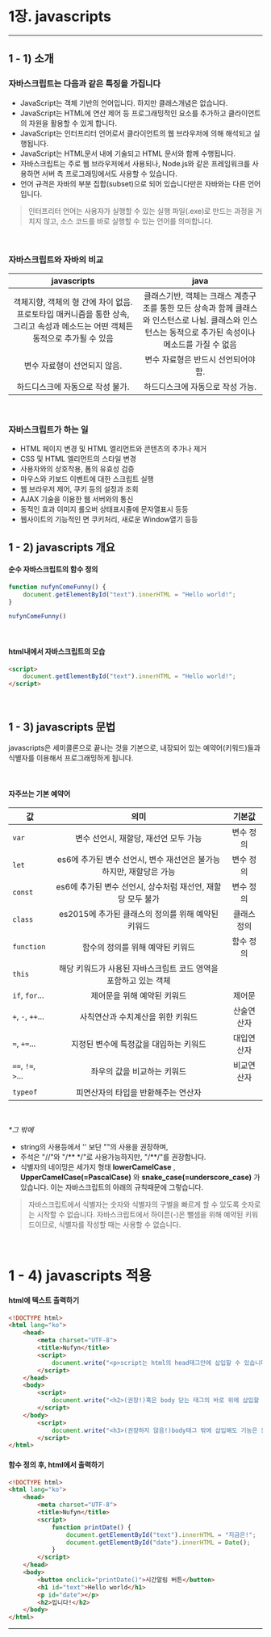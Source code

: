 # 1장. javascripts

***

## 1 - 1) 소개

### 자바스크립트는 다음과 같은 특징을 가집니다

- JavaScript는 객체 기반의 언어입니다. 하지만 클래스개념은 없습니다.
- JavaScript는 HTML에 연산 제어 등 프로그래밍적인 요소를 추가하고 클라이언트의 자원을 활용할 수 있게 합니다.
- JavaScript는 인터프리터 언어로서 클라이언트의 웹 브라우저에 의해 해석되고 실행됩니다.
- JavaScript는 HTML문서 내에 기술되고 HTML 문서와 함께 수행됩니다.
- 자바스크립트는 주로 웹 브라우저에서 사용되나, Node.js와 같은 프레임워크를 사용하면 서버 측 프로그래밍에서도 사용할 수 있습니다.
- 언어 규격은 자바의 부분 집합(subset)으로 되어 있습니다만은 자바와는 다른 언어입니다.

>인터프리터 언어는 사용자가 실행할 수 있는 실행 파일(.exe)로 만드는 과정을 거치지 않고, 소스 코드를 바로 실행할 수 있는 언어를 의미합니다.

<br/>

### 자바스크립트와 자바의 비교

| javascripts | java |
|:---:|:---:|
| 객체지향, 객체의 형 간에 차이 없음. 프로토타입 매커니즘을 통한 상속, 그리고 속성과 메소드는 어떤 객체든 동적으로 추가될 수 있음 | 클래스기반, 객체는 크래스 계층구조를 통한 모든 상속과 함께 클래스와 인스턴스로 나뉨. 클래스와 인스턴스는 동적으로 추가된 속성이나 메소드를 가질 수 없음 |
| 변수 자료형이 선언되지 않음. | 변수 자료형은 반드시 선언되어야 함. |
| 하드디스크에 자동으로 작성 불가. | 하드디스크에 자동으로 작성 가능. |

<br/>

### 자바스크립트가 하는 일

- HTML 페이지 변경 및 HTML 엘리먼트와 콘텐츠의 추가나 제거
- CSS 및 HTML 엘리먼트의 스타일 변경
- 사용자와의 상호작용, 폼의 유효성 검증
- 마우스와 키보드 이벤트에 대한 스크립트 실행
- 웹 브라우저 제어, 쿠키 등의 설정과 조회
- AJAX 기술을 이용한 웹 서버와의 통신
- 동적인 효과 이미지 롤오버 상태표시줄에 문자열표시 등등
- 웹사이트의 기능적인 면 쿠키처리, 새로운 Window열기 등등

## 1 - 2) javascripts 개요

#### 순수 자바스크립트의 함수 정의

```javascript
function nufynComeFunny() {
    document.getElementById("text").innerHTML = "Hello world!";
}

nufynComeFunny()
```

<br/>

#### html내에서 자바스크립트의 모습

```html
<script>
    document.getElementById("text").innerHTML = "Hello world!";
</script>
```

<br/>

## 1 - 3) javascripts 문법

javascripts은 세미콜론으로 끝나는 것을 기본으로, 내장되어 있는 예약어(키워드)들과 식별자를 이용해서 프로그래밍하게 됩니다.

<br/>

#### 자주쓰는 기본 예약어
| 값 | 의미 | 기본값 |
|---|:---:|:---:|
| `var` | 변수 선언시, 재할당, 재선언 모두 가능 | 변수 정의 |
| `let` | es6에 추가된 변수 선언시, 변수 재선언은 불가능하지만, 재할당은 가능 | 변수 정의 |
| `const` | es6에 추가된 변수 선언시, 상수처럼 재선언, 재할당 모두 불가 | 변수 정의 |
| `class` | es2015에 추가된 클래스의 정의를 위해 예약된 키워드 | 클래스 정의 |
| `function` | 함수의 정의를 위해 예약된 키워드 | 함수 정의 |
| `this` | 해당 키워드가 사용된 자바스크립트 코드 영역을 포함하고 있는 객체 |  |
| `if`, `for`... | 제어문을 위해 예약된 키워드 | 제어문 |
| `+`, `-`, `++`... | 사칙연산과 수치계산을 위한 키워드 | 산술연산자 |
| `=`, `+=`... | 지정된 변수에 특정값을 대입하는 키워드 | 대입연산자 |
| `==`, `!=`, `>`... | 좌우의 값을 비교하는 키워드 | 비교연산자 |
| `typeof` | 피연산자의 타입을 반환해주는 연산자 |  |

<br/>

_*그 밖에_

- string의 사용등에서 '' 보단 ""의 사용을 권장하며, 
- 주석은 "//"와 "/** */"로 사용가능하지만, "/**/"를 권장합니다.
- 식별자의 네이밍은 세가지 형태 __lowerCamelCase__ , __UpperCamelCase(=PascalCase)__ 와 __snake_case(=underscore_case)__ 가 있습니다. 이는 자바스크립트의 아래의 규칙때문에 그렇습니다.

>자바스크립트에서 식별자는 숫자와 식별자의 구별을 빠르게 할 수 있도록 숫자로는 시작할 수 없습니다. 
자바스크립트에서 하이픈(-)은 뺄셈을 위해 예약된 키워드이므로, 식별자를 작성할 때는 사용할 수 없습니다.

<br/>

# 1 - 4) javascripts 적용

#### html에 텍스트 출력하기

```html
<!DOCTYPE html>
<html lang="ko">
    <head>
        <meta charset="UTF-8">
        <title>Nufyn</title>
        <script>
            document.write("<p>script는 html의 head태그안에 삽입할 수 있습니다.</p>")
        </script>
    </head>
    <body>
        <script>
            document.write("<h2>(권장!)혹은 body 닫는 태그의 바로 위에 삽입할 수도 있습니다.</h2>")
        </script>
    </body>
        <script>
            document.write("<h3>(권장하지 않음!)body태그 밖에 삽입해도 기능은 동작하지만, 권장하지 않습니다.</h3>")
        </script>
</html>
```

#### 함수 정의 후, html에서 출력하기

```html
<!DOCTYPE html>
<html lang="ko">
    <head>
        <meta charset="UTF-8">
        <title>Nufyn</title>
        <script>
            function printDate() {
                document.getElementById("text").innerHTML = "지금은!";
                document.getElementById("date").innerHTML = Date();
            }
        </script>
    </head>
    <body>
        <button onclick="printDate()">시간알림 버튼</button>
        <h1 id="text">Hello world</h1>
        <p id="date"></p>
        <h2>입니다!</h2>
    </body>
</html>
```

***